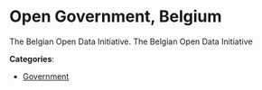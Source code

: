 # Open Government, Belgium

The Belgian Open Data Initiative. The Belgian Open Data Initiative

**Categories**:

- [Government](https://github/apis-list/apis-list#government)



